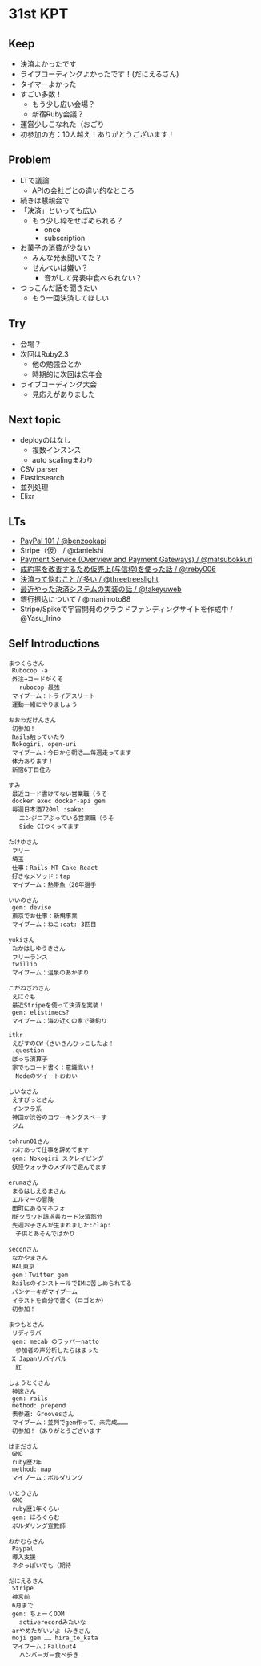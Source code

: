 # 31st KPT

## Keep
- 決済よかったです
- ライブコーディングよかったです！(だにえるさん)
- タイマーよかった
- すごい多数！
  - もう少し広い会場？
  - 新宿Ruby会議？
- 運営少しこなれた（おごり
- 初参加の方：10人越え！ありがとうございます！

## Problem
- LTで議論
  - APIの会社ごとの違い的なところ
- 続きは懇親会で
- 「決済」といっても広い
  - もう少し枠をせばめられる？
    - once
    - subscription
- お菓子の消費が少ない
  - みんな発表聞いてた？
  - せんべいは嫌い？
    - 音がして発表中食べられない？
- つっこんだ話を聞きたい
  - もう一回決済してほしい

## Try
- 会場？
- 次回はRuby2.3
  - 他の勉強会とか
  - 時期的に次回は忘年会
- ライブコーディング大会
  - 見応えがありました

## Next topic
- deployのはなし
  - 複数インスンス
  - auto scalingまわり
- CSV parser
- Elasticsearch
- 並列処理
- Elixr

## LTs
- [PayPal 101 / @benzookapi](http://www.slideshare.net/junichiokamura/shinjukurb-20151125-paypal-101)
- Stripe（仮） / @danielshi
- [Payment Service (Overview and Payment Gateways) / @matsubokkuri](http://www.slideshare.net/matsubokkuri/payment-service-overview-and-payment-gateways)
- [成約率を改善するため仮売上(与信枠)を使った話 / @treby006](https://speakerdeck.com/treby/cheng-yue-lu-wogai-shan-surutamejia-mai-shang-yu-xin-waku-woshi-tutahua)
- [決済って悩むことが多い / @threetreeslight](http://www.slideshare.net/AkiraMiki/ss-55503037)
- [最近やった決済システムの実装の話 / @takeyuweb](http://www.slideshare.net/uzuki05/ss-55503233)
- 銀行振込について / @manimoto88
- Stripe/Spikeで宇宙開発のクラウドファンディングサイトを作成中 / @Yasu_Irino

## Self Introductions
```
まつくらさん
 Rubocop -a
 外注→コードがくそ
   rubocop 最強
 マイブーム：トライアスリート
 運動一緒にやりましょう

おおわだけんさん
 初参加！
 Rails触っていたり
 Nokogiri, open-uri
 マイブーム：今日から朝活……毎週走ってます
 体力あります！
 新宿6丁目住み
 
すみ
 最近コード書けてない営業職（うそ
 docker exec docker-api gem
 毎週日本酒720ml :sake:
   エンジニアぶっている営業職（うそ
   Side CIつくってます

たけゆさん
 フリー
 埼玉
 仕事：Rails MT Cake React
 好きなメソッド：tap
 マイブーム：熱帯魚（20年選手

いいのさん
 gem: devise
 東京でお仕事：新規事業
 マイブーム：ねこ:cat: 3匹目

yukiさん
 たかはしゆうきさん
 フリーランス
 twillio
 マイブーム：温泉のあかすり

こがねざわさん
 えにぐも
 最近Stripeを使って決済を実装！
 gem: elistimecs?
 マイブーム：海の近くの家で磯釣り

itkr
 えびすのCW（さいきんひっこしたよ！
 .question
 ぼっち演算子
 家でもコード書く：意識高い！
  Nodeのツイートおおい

しいなさん
 えすびっとさん
 インフラ系
 神田か渋谷のコワーキングスぺーす
 ジム

tohrun01さん
 わけあって仕事を辞めてます
 gem: Nokogiri スクレイピング
 妖怪ウォッチのメダルで遊んでます

erumaさん
 まるはしえるまさん
 エルマーの冒険
 田町にあるマネフォ
 MFクラウド請求書カード決済部分
 先週お子さんが生まれました:clap:
  子供とあそんでばかり

seconさん
 なかやまさん
 HAL東京
 gem：Twitter gem
 RailsのインストールでIMに苦しめられてる
 パンケーキがマイブーム
 イラストを自分で書く（ロゴとか）
 初参加！
 
まつもとさん
 リディラバ
 gem: mecab のラッパーnatto
  参加者の声分析したらはまった
 X Japanリバイバル
  紅

しょうとくさん
 神速さん
 gem: rails
 method: prepend
 表参道: Groovesさん
 マイブーム：並列でgem作って、未完成………
 初参加！（ありがとうございます

はまださん
 GMO
 ruby歴2年
 method: map
 マイブーム：ボルダリング

いとうさん
 GMO
 ruby歴1年くらい
 gem: ほろぐらむ
 ボルダリング宣教師

おかむらさん
 Paypal
 導入支援
 ネタっぽいでも（期待

だにえるさん
 Stripe
 神宮前
 6月まで
 gem: ちょーくODM
   activerecordみたいな
 arやめたがいいよ（みきさん
 moji gem …… hira_to_kata
 マイブーム；Fallout4
   ハンバーガー食べ歩き
```
